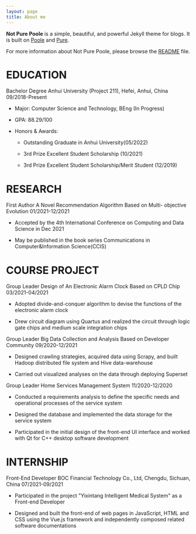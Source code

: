 ```yaml
---
layout: page
title: About me
---
```


**Not Pure Poole** is a simple, beautiful, and powerful Jekyll theme for blogs. It is built on [Poole](https://github.com/poole/poole) and [Pure](https://purecss.io/).

For more information about Not Pure Poole, please browse the [README](https://github.com/vszhub/not-pure-poole) file.

# EDUCATION

Bachelor Degree Anhui University (Project 211), Hefei, Anhui, China 09/2018-Present

- Major: Computer Science and Technology, BEng (In Progress)
  
- GPA: 88.29/100
  
- Honors & Awards:
  
  - Outstanding Graduate in Anhui University(05/2022)
    
  - 3rd Prize Excellent Student Scholarship (10/2021)
    
  - 3rd Prize Excellent Student Scholarship/Merit Student (12/2019)
    

# RESEARCH

First Author A Novel Recommendation Algorithm Based on Multi- objective Evolution 01/2021-12/2021

- Accepted by the 4th International Conference on Computing and Data Science in Dec 2021
  
- May be published in the book series Communications in Computer&Information Science(CCIS)
  

# COURSE PROJECT

Group Leader Design of An Electronic Alarm Clock Based on CPLD Chip 03/2021-04/2021

- Adopted divide-and-conquer algorithm
  to devise the functions of the electronic alarm clock
  
- Drew circuit diagram using Quartus
  and realized the circuit through logic gate chips and medium scale integration
  chips
  

Group Leader Big Data Collection and Analysis Based on Developer Community 09/2020-12/2021

- Designed crawling strategies, acquired data using Scrapy, and built Hadoop distributed 
  file system and Hive data-warehouse
  
- Carried out visualized analyses on the data through deploying Superset
  

Group Leader Home Services Management System 11/2020-12/2020

- Conducted a requirements analysis to define the specific needs and operational processes of the service system
  
- Designed the database and implemented the data storage for the service system
  
- Participated in the initial design of the front-end UI interface and worked with Qt for C++ desktop software development
  

# INTERNSHIP

Front-End Developer BOC Financial Technology Co., Ltd, Chengdu, Sichuan, China 07/2021-09/2021

- Participated in the project "Yixintang Intelligent Medical System" as a Front-end Developer
  
- Designed and built the front-end of web pages in JavaScript, HTML and CSS using the Vue.js framework and independently composed related
  software documentations
